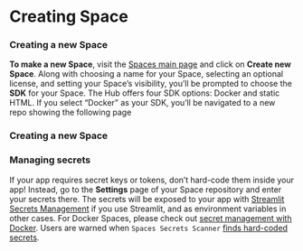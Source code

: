 # Creating Space

### Creating a new Space

**To make a new Space**, visit the [Spaces main page](https://lagrangedao.org/spaces) and click on **Create new Space**. Along with choosing a name for your Space, selecting an optional license, and setting your Space’s visibility, you’ll be prompted to choose the **SDK** for your Space. The Hub offers four SDK options:  Docker and static HTML. If you select “Docker” as your SDK, you’ll be navigated to a new repo showing the following page

### Creating a new Space

### Managing secrets

If your app requires secret keys or tokens, don’t hard-code them inside your app! Instead, go to the **Settings** page of your Space repository and enter your secrets there. The secrets will be exposed to your app with [Streamlit Secrets Management](https://blog.streamlit.io/secrets-in-sharing-apps/) if you use Streamlit, and as environment variables in other cases. For Docker Spaces, please check out [secret management with Docker](https://huggingface.co/docs/hub/spaces-sdks-docker#secret-management). Users are warned when `Spaces Secrets Scanner` [finds hard-coded secrets](https://huggingface.co/docs/hub/security-secrets).

